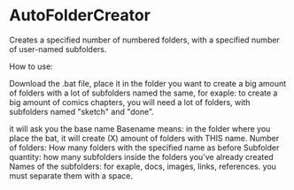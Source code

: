 # AutoFolderCreator
Creates a specified number of numbered folders, with a specified number of user-named subfolders.

How to use:

Download the .bat file, place it in the folder you want to create a big amount of folders with a lot of subfolders named the same, for exaple: to create a big amount of comics chapters, you will need a lot of folders, with subfolders named "sketch" and "done".

it will ask you the base name
Basename means: in the folder where you place the bat, it will create (X) amount of folders with THIS name.
Number of folders: How many folders with the specified name as before
Subfolder quantity: how many subfolders inside the folders you've already created
Names of the subfolders: for exaple, docs, images, links, references. you must separate them with a space.
